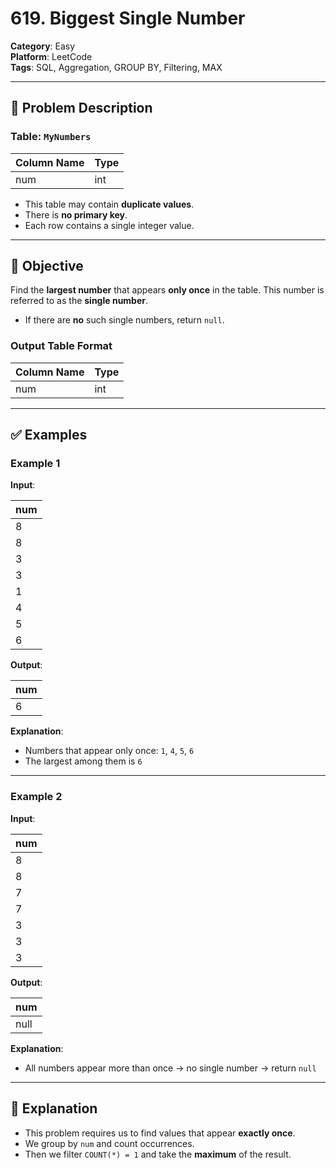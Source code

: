 # 619. Biggest Single Number

**Category**: Easy  
**Platform**: LeetCode  
**Tags**: SQL, Aggregation, GROUP BY, Filtering, MAX

---

## 🧾 Problem Description

### Table: `MyNumbers`

| Column Name | Type |
|-------------|------|
| num         | int  |

- This table may contain **duplicate values**.
- There is **no primary key**.
- Each row contains a single integer value.

---

## 🎯 Objective

Find the **largest number** that appears **only once** in the table. This number is referred to as the **single number**.

- If there are **no** such single numbers, return `null`.

### Output Table Format

| Column Name | Type |
|-------------|------|
| num         | int  |

---

## ✅ Examples

### Example 1

**Input**:

| num |
|-----|
| 8   |
| 8   |
| 3   |
| 3   |
| 1   |
| 4   |
| 5   |
| 6   |

**Output**:

| num |
|-----|
| 6   |

**Explanation**:
- Numbers that appear only once: `1`, `4`, `5`, `6`
- The largest among them is `6`

---

### Example 2

**Input**:

| num |
|-----|
| 8   |
| 8   |
| 7   |
| 7   |
| 3   |
| 3   |
| 3   |

**Output**:

| num  |
|------|
| null |

**Explanation**:
- All numbers appear more than once → no single number → return `null`

---

## 🧠 Explanation

- This problem requires us to find values that appear **exactly once**.
- We group by `num` and count occurrences.
- Then we filter `COUNT(*) = 1` and take the **maximum** of the result.
